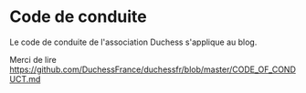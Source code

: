 # Code de conduite

Le code de conduite de l'association Duchess s'applique au blog.

Merci de lire https://github.com/DuchessFrance/duchessfr/blob/master/CODE_OF_CONDUCT.md
